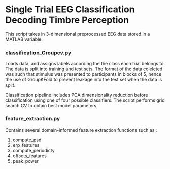 # Single Trial EEG Classification Decoding Timbre Perception

This script takes in 3-dimensional preprocessed EEG data stored in a MATLAB variable.

### classification_Groupcv.py
Loads data, and assigns labels according the the class each trial belongs to. The data is split into training and test sets. The format of the data colelcted was such that stimulus was presented to participants in blocks of 5, hence the use of GroupKFold to prevent leakage into the test set when the data is split.

Classification pipeline includes PCA dimensionality reduction before classification using one of four possible classifiers. The script performs grid search CV to obtain best model parameters.


### feature_extraction.py
Contains several domain-informed feature extraction functions such as :
1. compute_psd
2. erp_features
3. compute_periodicty
4. offsets_features
5. peak_power



